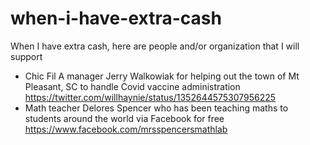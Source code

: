 # when-i-have-extra-cash
When I have extra cash, here are people and/or organization that I will support

- Chic Fil A manager Jerry Walkowiak for helping out the town of Mt Pleasant, SC to handle Covid vaccine administration https://twitter.com/willhaynie/status/1352644575307956225
- Math teacher Delores Spencer who has been teaching maths to students around the world via Facebook for free https://www.facebook.com/mrsspencersmathlab
